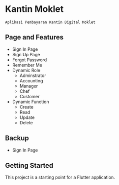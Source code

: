 # Kantin Moklet

```
Aplikasi Pembayaran Kantin Digital Moklet
```
## Page and Features
- Sign In Page
- Sign Up Page
- Forgot Password
- Remember Me
- Dynamic Role
    - Adminstrator
    - Accounting
    - Manager
    - Chef
    - Customer
- Dynamic Function
    - Create
    - Read
    - Update
    - Delete
    
## Backup
- Sign In Page

## Getting Started

This project is a starting point for a Flutter application.
